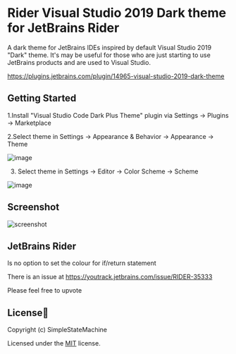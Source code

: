# Rider Visual Studio 2019 Dark theme for JetBrains Rider
 A dark theme for JetBrains IDEs inspired by default Visual Studio 2019 "Dark" theme. It's may be useful for those who are just starting to use JetBrains products and are used to Visual Studio.
 
 https://plugins.jetbrains.com/plugin/14965-visual-studio-2019-dark-theme
 
## Getting Started

1.Install "Visual Studio Code Dark Plus Theme" plugin via Settings → Plugins → Marketplace

2.Select theme in Settings → Appearance & Behavior → Appearance → Theme

![image](https://user-images.githubusercontent.com/29205560/121219219-2532e080-c88c-11eb-9d25-c43ffccfd144.png)

3. Select theme in Settings → Editor → Color Scheme → Scheme

![image](https://user-images.githubusercontent.com/29205560/121219318-3e3b9180-c88c-11eb-9e0c-f3322d7b5413.png)

## Screenshot

![screenshot](https://github.com/RomanSoloweow/Rider-Visual-Studio-2019-Dark-Theme/blob/master/Screenshot.png)

## JetBrains Rider

Is no option to set the colour for if/return statement

There is an issue at https://youtrack.jetbrains.com/issue/RIDER-35333

Please feel free to upvote

## License📑

Copyright (c) SimpleStateMachine

Licensed under the [MIT](LICENSE) license.
